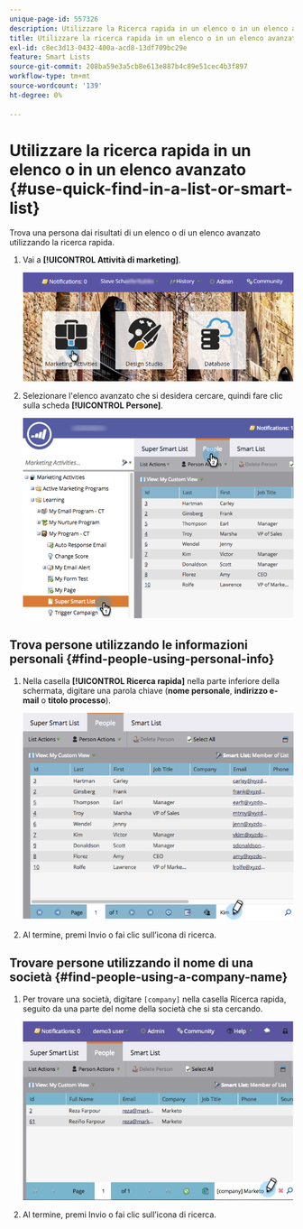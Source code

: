 ```yaml
---
unique-page-id: 557326
description: Utilizzare la Ricerca rapida in un elenco o in un elenco avanzato - Documentazione di Marketo - Documentazione del prodotto
title: Utilizzare la ricerca rapida in un elenco o in un elenco avanzato
exl-id: c8ec3d13-0432-400a-acd8-13df709bc29e
feature: Smart Lists
source-git-commit: 208ba59e3a5cb8e613e887b4c89e51cec4b3f897
workflow-type: tm+mt
source-wordcount: '139'
ht-degree: 0%

---
```


# Utilizzare la ricerca rapida in un elenco o in un elenco avanzato {#use-quick-find-in-a-list-or-smart-list}

Trova una persona dai risultati di un elenco o di un elenco avanzato utilizzando la ricerca rapida.

1. Vai a **[!UICONTROL Attività di marketing]**.

   ![](assets/login-marketing-activities.png)

1. Selezionare l&#39;elenco avanzato che si desidera cercare, quindi fare clic sulla scheda **[!UICONTROL Persone]**.

   ![](assets/smartlistpeople.png)

## Trova persone utilizzando le informazioni personali {#find-people-using-personal-info}

1. Nella casella **[!UICONTROL Ricerca rapida]** nella parte inferiore della schermata, digitare una parola chiave (**nome personale**, **indirizzo e-mail** o **titolo processo**).

   ![](assets/searchpeople.png)

1. Al termine, premi Invio o fai clic sull’icona di ricerca.

## Trovare persone utilizzando il nome di una società {#find-people-using-a-company-name}

1. Per trovare una società, digitare `[company]` nella casella Ricerca rapida, seguito da una parte del nome della società che si sta cercando.

   ![](assets/supersmartlistsearch.jpg)

1. Al termine, premi Invio o fai clic sull’icona di ricerca.
